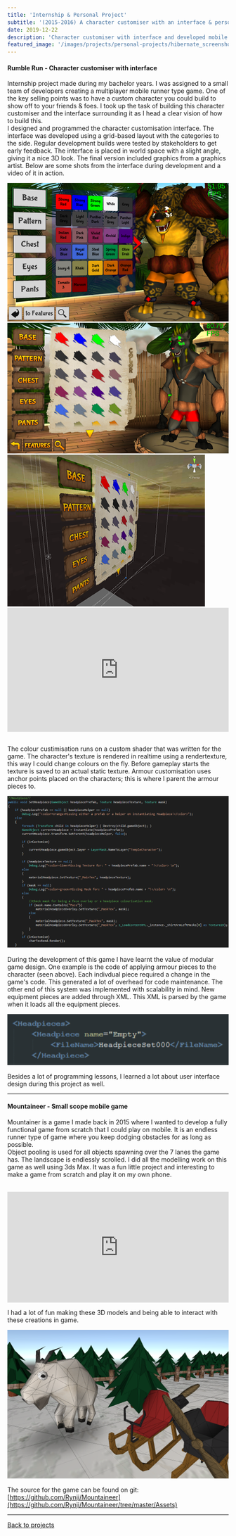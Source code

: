```yaml
---
title: 'Internship & Personal Project'
subtitle: '(2015-2016) A character customiser with an interface & personal game development project'
date: 2019-12-22
description: 'Character customiser with interface and developed mobile game'
featured_image: '/images/projects/personal-projects/hibernate_screenshot.png'
---
```


#### Rumble Run - Character customiser with interface

Internship project made during my bachelor years. I was assigned to a small team of developers creating a multiplayer mobile runner type game. One of the key selling points was to have a custom character you could build to show off to your friends & foes. I took up the task of building this character customiser and the interface surrounding it as I head a clear vision of how to build this.  
I designed and programmed the character customisation interface. The interface was developed using a grid-based layout with the categories to the side. Regular development builds were tested by stakeholders to get early feedback. The interface is placed in world space with a slight angle, giving it a nice 3D look. The final version included graphics from a graphics artist.
Below are some shots from the interface during development and a video of it in action.

<div class="gallery" data-columns="3">
	<img src="/images/projects/personal-projects/hibernate_ui_01.png">
	<img src="/images/projects/personal-projects/hibernate_ui_02.png">
	<img src="/images/projects/personal-projects/hibernate_ui_03.png">
</div>

<div style="width:100%;height:0px;position:relative;padding-bottom:55.886%;"><iframe src="https://streamable.com/s/jcwar/mvmwew" frameborder="0" width="100%" height="100%" allowfullscreen style="width:100%;height:100%;position:absolute;left:0px;top:0px;overflow:hidden;"></iframe></div>
<br/>

The colour custimisation runs on a custom shader that was written for the game. The character's texture is rendered in realtime using a rendertexture, this way I could change colours on the fly.
Before gameplay starts the texture is saved to an actual static texture. Armour customisation uses anchor points placed on the characters; this is where I parent the armour pieces to.  

![](/images/projects/personal-projects/rumble_run_head_code.png)

During the development of this game I have learnt the value of modular game design. One example is the code of applying armour pieces to the character (seen above). Each indivdual piece required a change in the game's code. This generated a lot of overhead for code maintenance. The other end of this system was implemented with scalability in mind. New equipment pieces are added through XML. This XML is parsed by the game when it loads all the equipment pieces.

![](/images/projects/personal-projects/rumble_run_xml.png)

Besides a lot of programming lessons, I learned a lot about user interface design during this project as well. 

----

#### Mountaineer - Small scope mobile game

Mountainer is a game I made back in 2015 where I wanted to develop a fully functional game from scratch that I could play on mobile. It is an endless runner type of game where you keep dodging obstacles for as long as possible.  
Object pooling is used for all objects spawning over the 7 lanes the game has. The landscape is endlessly scrolled. I did all the modelling work on this game as well using 3ds Max. It was a fun little project and interesting to make a game from scratch and play it on my own phone. <br/><br/>

<div style="width:100%;height:0px;position:relative;padding-bottom:49.921%;"><iframe src="https://streamable.com/s/ka05g/jiwlef" frameborder="0" width="100%" height="100%" allowfullscreen style="width:100%;height:100%;position:absolute;left:0px;top:0px;overflow:hidden;"></iframe></div>

I had a lot of fun making these 3D models and being able to interact with these creations in game.

![](/images/projects/personal-projects/mountaineer_models.png)

The source for the game can be found on git: [https://github.com/Rynji/Mountaineer](https://github.com/Rynji/Mountaineer/tree/master/Assets)

----

[Back to projects]({{site.url}})


